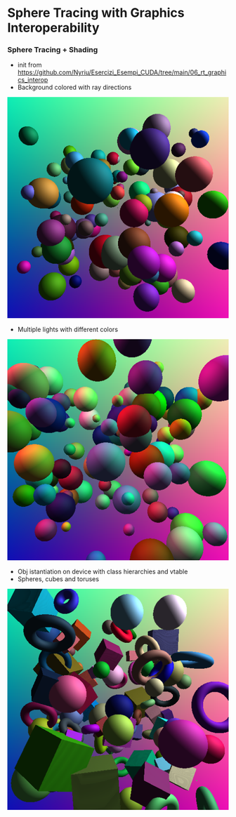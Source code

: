# Sphere Tracing with Graphics Interoperability

### Sphere Tracing + Shading
* init from <https://github.com/Nyriu/Esercizi_Esempi_CUDA/tree/main/06_rt_graphics_interop>
* Background colored with ray directions

![](./imgs/2021-07-06-130027_512x512_scrot.png)

* Multiple lights with different colors

![](./imgs/2021-07-06-184454_512x512_scrot.png)


* Obj istantiation on device with class hierarchies and vtable
* Spheres, cubes and toruses

![](./imgs/2021-07-13-224245_512x512_scrot.png)




